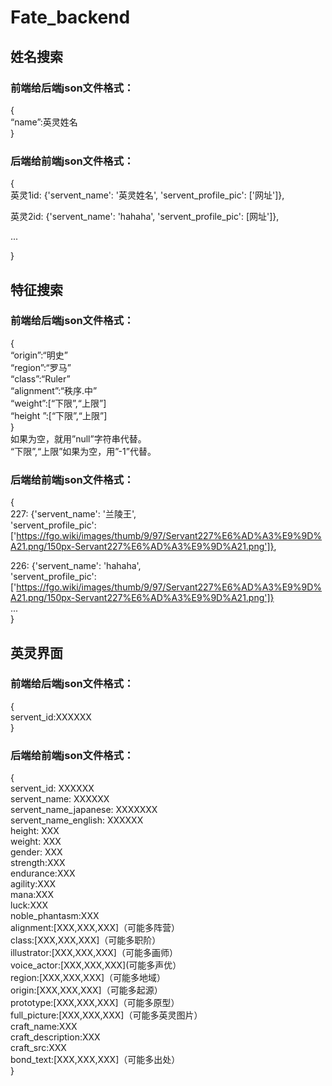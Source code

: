 # Fate_backend
## 姓名搜索
### 前端给后端json文件格式：  
{  
“name”:英灵姓名  
}  
### 后端给前端json文件格式：  
{  
英灵1id: {'servent_name': '英灵姓名', 'servent_profile_pic': ['网址']},  
  
英灵2id: {'servent_name': 'hahaha', 'servent_profile_pic': [网址']},  
  
...  
  
}  
  
## 特征搜索
### 前端给后端json文件格式：  
{  
“origin”:“明史”  
“region”:“罗马”  
“class”:“Ruler”  
“alignment”:“秩序.中”  
“weight”:[“下限”,“上限”]  
“height ”:[“下限”,“上限”]  
}  
如果为空，就用”null”字符串代替。  
“下限”,“上限”如果为空，用”-1”代替。  
  
### 后端给前端json文件格式：  
{  
227: {'servent_name': '兰陵王',   
'servent_profile_pic': ['https://fgo.wiki/images/thumb/9/97/Servant227%E6%AD%A3%E9%9D%A21.png/150px-Servant227%E6%AD%A3%E9%9D%A21.png']},  

226: {'servent_name': 'hahaha',   
'servent_profile_pic': ['https://fgo.wiki/images/thumb/9/97/Servant227%E6%AD%A3%E9%9D%A21.png/150px-Servant227%E6%AD%A3%E9%9D%A21.png']}   
...    
}  

## 英灵界面
### 前端给后端json文件格式：  
{  
servent_id:XXXXXX  
}  
  
### 后端给前端json文件格式：  
{  
servent_id: XXXXXX  
servent_name: XXXXXX  
servent_name_japanese: XXXXXXX  
servent_name_english: XXXXXX  
height: XXX  
weight: XXX  
gender: XXX  
strength:XXX  
endurance:XXX  
agility:XXX  
mana:XXX  
luck:XXX  
noble_phantasm:XXX  
alignment:[XXX,XXX,XXX]（可能多阵营）  
class:[XXX,XXX,XXX]（可能多职阶）  
illustrator:[XXX,XXX,XXX]（可能多画师）  
voice_actor:[XXX,XXX,XXX](可能多声优）  
region:[XXX,XXX,XXX]（可能多地域）  
origin:[XXX,XXX,XXX]（可能多起源）  
prototype:[XXX,XXX,XXX]（可能多原型）  
full_picture:[XXX,XXX,XXX]（可能多英灵图片）  
craft_name:XXX  
craft_description:XXX  
craft_src:XXX  
bond_text:[XXX,XXX,XXX]（可能多出处）  
}  
